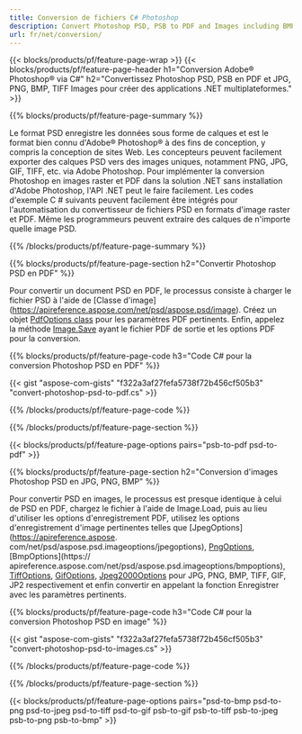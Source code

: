 ```yaml
---
title: Conversion de fichiers C# Photoshop
description: Convert Photoshop PSD, PSB to PDF and Images including BMP, JPG, PNG, TIFF with few lines of C# code via .NET library.
url: fr/net/conversion/
---
```


{{< blocks/products/pf/feature-page-wrap >}}
{{< blocks/products/pf/feature-page-header h1="Conversion Adobe® Photoshop® via C#" h2="Convertissez Photoshop PSD, PSB en PDF et JPG, PNG, BMP, TIFF Images pour créer des applications .NET multiplateformes." >}}

{{% blocks/products/pf/feature-page-summary %}}

Le format PSD enregistre les données sous forme de calques et est le format bien connu d'Adobe® Photoshop® à des fins de conception, y compris la conception de sites Web. Les concepteurs peuvent facilement exporter des calques PSD vers des images uniques, notamment PNG, JPG, GIF, TIFF, etc. via Adobe Photoshop. Pour implémenter la conversion Photoshop en images raster et PDF dans la solution .NET sans installation d'Adobe Photoshop, l'API .NET peut le faire facilement. Les codes d'exemple C # suivants peuvent facilement être intégrés pour l'automatisation du convertisseur de fichiers PSD en formats d'image raster et PDF. Même les programmeurs peuvent extraire des calques de n'importe quelle image PSD.


{{% /blocks/products/pf/feature-page-summary  %}}

{{% blocks/products/pf/feature-page-section  h2="Convertir Photoshop PSD en PDF" %}}

Pour convertir un document PSD en PDF, le processus consiste à charger le fichier PSD à l'aide de [Classe d'image] (https://apireference.aspose.com/net/psd/aspose.psd/image). Créez un objet [PdfOptions class](https://apireference.aspose.com/net/psd/aspose.psd.imageoptions/pdfoptions) pour les paramètres PDF pertinents. Enfin, appelez la méthode [Image.Save](https://apireference.aspose.com/net/psd/aspose.psd.image/save/methods/3) ayant le fichier PDF de sortie et les options PDF pour la conversion.

{{% blocks/products/pf/feature-page-code h3="Code C# pour la conversion Photoshop PSD en PDF" %}}

{{< gist "aspose-com-gists" "f322a3af27fefa5738f72b456cf505b3" "convert-photoshop-psd-to-pdf.cs" >}}

{{% /blocks/products/pf/feature-page-code  %}}

{{% /blocks/products/pf/feature-page-section %}}

{{< blocks/products/pf/feature-page-options pairs="psb-to-pdf psd-to-pdf" >}}

{{% blocks/products/pf/feature-page-section  h2="Conversion d'images Photoshop PSD en JPG, PNG, BMP" %}}

Pour convertir PSD en images, le processus est presque identique à celui de PSD en PDF, chargez le fichier à l'aide de Image.Load, puis au lieu d'utiliser les options d'enregistrement PDF, utilisez les options d'enregistrement d'image pertinentes telles que [JpegOptions] (https://apireference.aspose. com/net/psd/aspose.psd.imageoptions/jpegoptions), [PngOptions](https://apireference.aspose.com/net/psd/aspose.psd.imageoptions/pngoptions), [BmpOptions](https:// apireference.aspose.com/net/psd/aspose.psd.imageoptions/bmpoptions), [TiffOptions](https://apireference.aspose.com/net/psd/aspose.psd.imageoptions/tiffoptions), [GifOptions]( https://apireference.aspose.com/net/psd/aspose.psd.imageoptions/gifoptions), [Jpeg2000Options](https://apireference.aspose.com/net/psd/aspose.psd.imageoptions/jpeg2000options) pour JPG, PNG, BMP, TIFF, GIF, JP2 respectivement et enfin convertir en appelant la fonction Enregistrer avec les paramètres pertinents.


{{% blocks/products/pf/feature-page-code h3="Code C# pour la conversion Photoshop PSD en image" %}}

{{< gist "aspose-com-gists" "f322a3af27fefa5738f72b456cf505b3" "convert-photoshop-psd-to-images.cs" >}}

{{% /blocks/products/pf/feature-page-code  %}}

{{% /blocks/products/pf/feature-page-section %}}

{{< blocks/products/pf/feature-page-options pairs="psd-to-bmp psd-to-png psd-to-jpeg psd-to-tiff psd-to-gif psb-to-gif psb-to-tiff psb-to-jpeg psb-to-png psb-to-bmp" >}}

